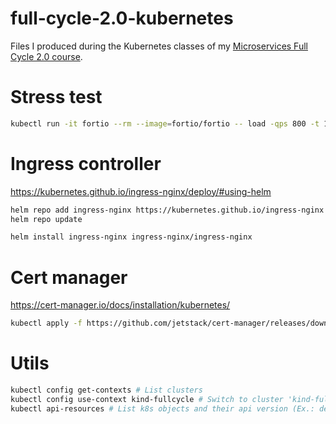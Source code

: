# full-cycle-2.0-kubernetes

Files I produced during the Kubernetes classes of my [Microservices Full Cycle 2.0 course](https://drive.google.com/file/d/1MdN-qK_8Pfg6YI3TSfSa5_2-FHmqGxEP/view?usp=sharing).

# Stress test

```sh
kubectl run -it fortio --rm --image=fortio/fortio -- load -qps 800 -t 120s -c 70 "http://goserver/healthz"
```

# Ingress controller

https://kubernetes.github.io/ingress-nginx/deploy/#using-helm

```sh
helm repo add ingress-nginx https://kubernetes.github.io/ingress-nginx
helm repo update

helm install ingress-nginx ingress-nginx/ingress-nginx
```

# Cert manager

https://cert-manager.io/docs/installation/kubernetes/

```sh
kubectl apply -f https://github.com/jetstack/cert-manager/releases/download/v1.4.0/cert-manager.yaml
```

# Utils

```sh
kubectl config get-contexts # List clusters
kubectl config use-context kind-fullcycle # Switch to cluster 'kind-fullcycle'
kubectl api-resources # List k8s objects and their api version (Ex.: deployments apps/v1 Deployment)
```
